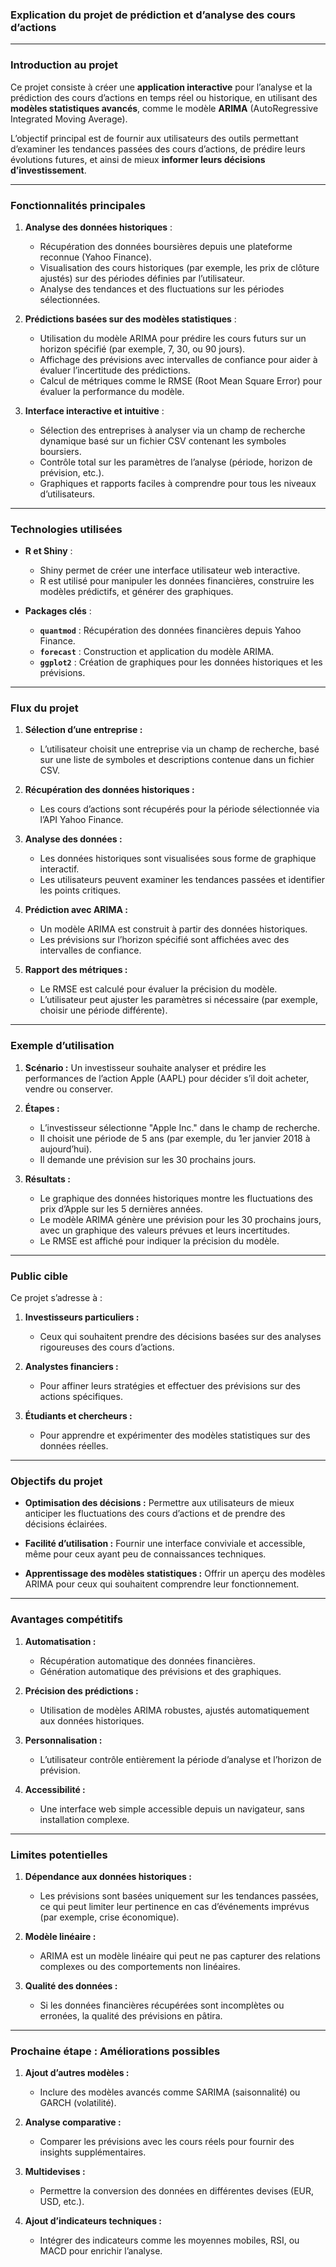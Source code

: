### **Explication du projet de prédiction et d’analyse des cours d’actions**

---

### **Introduction au projet**

Ce projet consiste à créer une **application interactive** pour l’analyse et la prédiction des cours d’actions en temps réel ou historique, en utilisant des **modèles statistiques avancés**, comme le modèle **ARIMA** (AutoRegressive Integrated Moving Average). 

L’objectif principal est de fournir aux utilisateurs des outils permettant d’examiner les tendances passées des cours d’actions, de prédire leurs évolutions futures, et ainsi de mieux **informer leurs décisions d’investissement**.

---

### **Fonctionnalités principales**

1. **Analyse des données historiques** :
   - Récupération des données boursières depuis une plateforme reconnue (Yahoo Finance).
   - Visualisation des cours historiques (par exemple, les prix de clôture ajustés) sur des périodes définies par l’utilisateur.
   - Analyse des tendances et des fluctuations sur les périodes sélectionnées.

2. **Prédictions basées sur des modèles statistiques** :
   - Utilisation du modèle ARIMA pour prédire les cours futurs sur un horizon spécifié (par exemple, 7, 30, ou 90 jours).
   - Affichage des prévisions avec intervalles de confiance pour aider à évaluer l’incertitude des prédictions.
   - Calcul de métriques comme le RMSE (Root Mean Square Error) pour évaluer la performance du modèle.

3. **Interface interactive et intuitive** :
   - Sélection des entreprises à analyser via un champ de recherche dynamique basé sur un fichier CSV contenant les symboles boursiers.
   - Contrôle total sur les paramètres de l’analyse (période, horizon de prévision, etc.).
   - Graphiques et rapports faciles à comprendre pour tous les niveaux d’utilisateurs.

---

### **Technologies utilisées**

- **R et Shiny** :
  - Shiny permet de créer une interface utilisateur web interactive.
  - R est utilisé pour manipuler les données financières, construire les modèles prédictifs, et générer des graphiques.

- **Packages clés** :
  - **`quantmod`** : Récupération des données financières depuis Yahoo Finance.
  - **`forecast`** : Construction et application du modèle ARIMA.
  - **`ggplot2`** : Création de graphiques pour les données historiques et les prévisions.

---

### **Flux du projet**

1. **Sélection d’une entreprise :**
   - L’utilisateur choisit une entreprise via un champ de recherche, basé sur une liste de symboles et descriptions contenue dans un fichier CSV.

2. **Récupération des données historiques :**
   - Les cours d’actions sont récupérés pour la période sélectionnée via l’API Yahoo Finance.

3. **Analyse des données :**
   - Les données historiques sont visualisées sous forme de graphique interactif.
   - Les utilisateurs peuvent examiner les tendances passées et identifier les points critiques.

4. **Prédiction avec ARIMA :**
   - Un modèle ARIMA est construit à partir des données historiques.
   - Les prévisions sur l’horizon spécifié sont affichées avec des intervalles de confiance.

5. **Rapport des métriques :**
   - Le RMSE est calculé pour évaluer la précision du modèle.
   - L’utilisateur peut ajuster les paramètres si nécessaire (par exemple, choisir une période différente).

---

### **Exemple d’utilisation**

1. **Scénario :**
   Un investisseur souhaite analyser et prédire les performances de l’action Apple (AAPL) pour décider s’il doit acheter, vendre ou conserver.

2. **Étapes :**
   - L’investisseur sélectionne "Apple Inc." dans le champ de recherche.
   - Il choisit une période de 5 ans (par exemple, du 1er janvier 2018 à aujourd’hui).
   - Il demande une prévision sur les 30 prochains jours.

3. **Résultats :**
   - Le graphique des données historiques montre les fluctuations des prix d’Apple sur les 5 dernières années.
   - Le modèle ARIMA génère une prévision pour les 30 prochains jours, avec un graphique des valeurs prévues et leurs incertitudes.
   - Le RMSE est affiché pour indiquer la précision du modèle.

---

### **Public cible**

Ce projet s’adresse à :

1. **Investisseurs particuliers :**
   - Ceux qui souhaitent prendre des décisions basées sur des analyses rigoureuses des cours d’actions.

2. **Analystes financiers :**
   - Pour affiner leurs stratégies et effectuer des prévisions sur des actions spécifiques.

3. **Étudiants et chercheurs :**
   - Pour apprendre et expérimenter des modèles statistiques sur des données réelles.

---

### **Objectifs du projet**

- **Optimisation des décisions :**
  Permettre aux utilisateurs de mieux anticiper les fluctuations des cours d’actions et de prendre des décisions éclairées.

- **Facilité d’utilisation :**
  Fournir une interface conviviale et accessible, même pour ceux ayant peu de connaissances techniques.

- **Apprentissage des modèles statistiques :**
  Offrir un aperçu des modèles ARIMA pour ceux qui souhaitent comprendre leur fonctionnement.

---

### **Avantages compétitifs**

1. **Automatisation :**
   - Récupération automatique des données financières.
   - Génération automatique des prévisions et des graphiques.

2. **Précision des prédictions :**
   - Utilisation de modèles ARIMA robustes, ajustés automatiquement aux données historiques.

3. **Personnalisation :**
   - L’utilisateur contrôle entièrement la période d’analyse et l’horizon de prévision.

4. **Accessibilité :**
   - Une interface web simple accessible depuis un navigateur, sans installation complexe.

---

### **Limites potentielles**

1. **Dépendance aux données historiques :**
   - Les prévisions sont basées uniquement sur les tendances passées, ce qui peut limiter leur pertinence en cas d’événements imprévus (par exemple, crise économique).

2. **Modèle linéaire :**
   - ARIMA est un modèle linéaire qui peut ne pas capturer des relations complexes ou des comportements non linéaires.

3. **Qualité des données :**
   - Si les données financières récupérées sont incomplètes ou erronées, la qualité des prévisions en pâtira.

---

### **Prochaine étape : Améliorations possibles**

1. **Ajout d’autres modèles :**
   - Inclure des modèles avancés comme SARIMA (saisonnalité) ou GARCH (volatilité).

2. **Analyse comparative :**
   - Comparer les prévisions avec les cours réels pour fournir des insights supplémentaires.

3. **Multidevises :**
   - Permettre la conversion des données en différentes devises (EUR, USD, etc.).

4. **Ajout d’indicateurs techniques :**
   - Intégrer des indicateurs comme les moyennes mobiles, RSI, ou MACD pour enrichir l’analyse.

